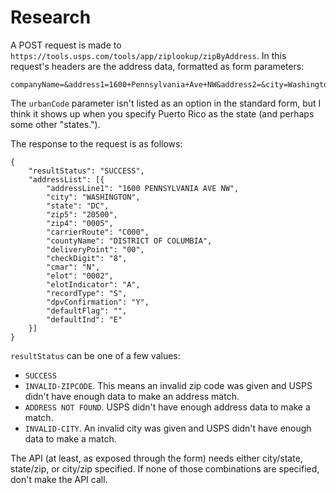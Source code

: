 # Research

A POST request is made to `https://tools.usps.com/tools/app/ziplookup/zipByAddress`. In
this request's headers are the address data, formatted as form parameters:

```
companyName=&address1=1600+Pennsylvania+Ave+NW&address2=&city=Washington&state=DC&urbanCode=&zip=20500
```

The `urbanCode` parameter isn't listed as an option in the standard form, but I think it shows up
when you specify Puerto Rico as the state (and perhaps some other "states.").

The response to the request is as follows:

```
{
    "resultStatus": "SUCCESS",
    "addressList": [{
        "addressLine1": "1600 PENNSYLVANIA AVE NW",
        "city": "WASHINGTON",
        "state": "DC",
        "zip5": "20500",
        "zip4": "0005",
        "carrierRoute": "C000",
        "countyName": "DISTRICT OF COLUMBIA",
        "deliveryPoint": "00",
        "checkDigit": "8",
        "cmar": "N",
        "elot": "0002",
        "elotIndicator": "A",
        "recordType": "S",
        "dpvConfirmation": "Y",
        "defaultFlag": "",
        "defaultInd": "E"
    }]
}
```

`resultStatus` can be one of a few values:

* `SUCCESS`
* `INVALID-ZIPCODE`. This means an invalid zip code was given and USPS didn't have enough data
to make an address match.
* `ADDRESS NOT FOUND`. USPS didn't have enough address data to make a match.
* `INVALID-CITY`. An invalid city was given and USPS didn't have enough data to make a match.

The API (at least, as exposed through the form) needs either city/state, state/zip, or city/zip
specified. If none of those combinations are specified, don't make the API call.